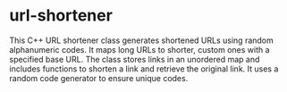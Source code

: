 # url-shortener
This C++ URL shortener class generates shortened URLs using random alphanumeric codes. It maps long URLs to shorter, custom ones with a specified base URL. The class stores links in an unordered map and includes functions to shorten a link and retrieve the original link. It uses a random code generator to ensure unique codes.
